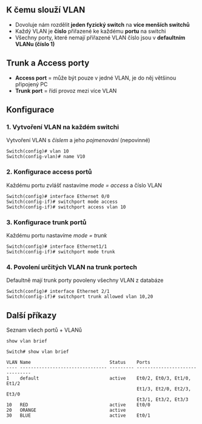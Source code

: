 ## K čemu slouží VLAN

- Dovoluje nám rozdělit **jeden fyzický switch** na **více menších switchů**
- Každý VLAN je **číslo** přiřazené ke každému **portu** na switchi
- Všechny porty, které nemají přiřazené VLAN číslo jsou v **defaultním VLANu (číslo 1)**

## Trunk a Access porty

- **Access port** = může být pouze v jedné VLAN, je do něj většinou připojený PC
- **Trunk port** = řídí provoz mezi více VLAN

## Konfigurace

### 1. Vytvoření VLAN na každém switchi

Vytvoření VLAN s _číslem_ a jeho _pojmenování_ (nepovinné)
```
Switch(config)# vlan 10
Switch(config-vlan)# name V10
```

### 2. Konfigurace access portů

Každému portu zvlášť nastavíme _mode = access_ a číslo VLAN
```
Switch(config)# interface Ethernet 0/0
Switch(config-if)# switchport mode access
Switch(config-if)# switchport access vlan 10
```

### 3. Konfigurace trunk portů

Každému portu nastavíme _mode = trunk_
```
Switch(config)# interface Ethernet1/1
Switch(config-if)# switchport mode trunk
```

### 4. Povolení určitých VLAN na trunk portech

Defaultně mají trunk porty povoleny všechny VLAN z databáze
```
Switch(config)# interface Ethernet 2/1
Switch(config-if)# switchport trunk allowed vlan 10,20
```

## Další příkazy

Seznam všech portů + VLANů
```
show vlan brief
```

```
Switch# show vlan brief

VLAN Name                             Status    Ports
---- -------------------------------- --------- -------------------------------
1    default                          active    Et0/2, Et0/3, Et1/0, Et1/2
                                                Et1/3, Et2/0, Et2/3, Et3/0
                                                Et3/1, Et3/2, Et3/3
10   RED                              active    Et0/0
20   ORANGE                           active
30   BLUE                             active    Et0/1
```


